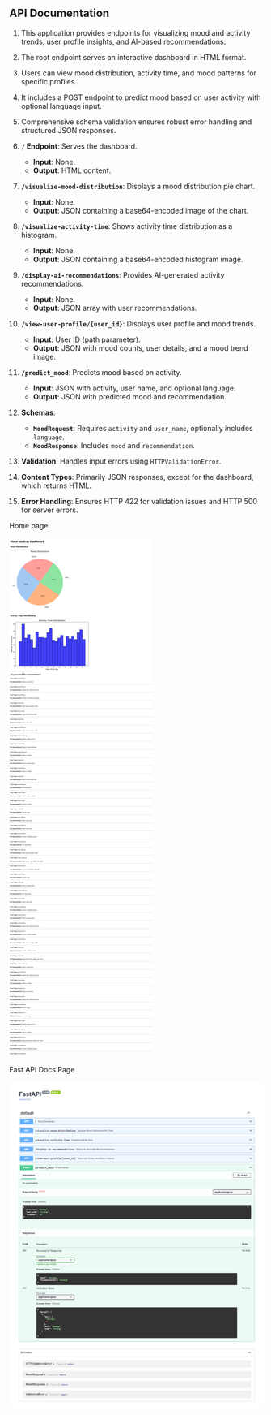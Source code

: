 
## API Documentation

1. This application provides endpoints for visualizing mood and activity trends, user profile insights, and AI-based recommendations.  
2. The root endpoint serves an interactive dashboard in HTML format.  
3. Users can view mood distribution, activity time, and mood patterns for specific profiles.  
4. It includes a POST endpoint to predict mood based on user activity with optional language input.  
5. Comprehensive schema validation ensures robust error handling and structured JSON responses.  




1. **`/` Endpoint**: Serves the dashboard.  
   - **Input**: None.  
   - **Output**: HTML content.  

2. **`/visualize-mood-distribution`**: Displays a mood distribution pie chart.  
   - **Input**: None.  
   - **Output**: JSON containing a base64-encoded image of the chart.  

3. **`/visualize-activity-time`**: Shows activity time distribution as a histogram.  
   - **Input**: None.  
   - **Output**: JSON containing a base64-encoded histogram image.  

4. **`/display-ai-recommendations`**: Provides AI-generated activity recommendations.  
   - **Input**: None.  
   - **Output**: JSON array with user recommendations.  

5. **`/view-user-profile/{user_id}`**: Displays user profile and mood trends.  
   - **Input**: User ID (path parameter).  
   - **Output**: JSON with mood counts, user details, and a mood trend image.  

6. **`/predict_mood`**: Predicts mood based on activity.  
   - **Input**: JSON with activity, user name, and optional language.  
   - **Output**: JSON with predicted mood and recommendation.  

7. **Schemas**:  
   - **`MoodRequest`**: Requires `activity` and `user_name`, optionally includes `language`.  
   - **`MoodResponse`**: Includes `mood` and `recommendation`.  

8. **Validation**: Handles input errors using `HTTPValidationError`.  

9. **Content Types**: Primarily JSON responses, except for the dashboard, which returns HTML.  

10. **Error Handling**: Ensures HTTP 422 for validation issues and HTTP 500 for server errors.

Home page

![alt text](backend\image_1.png)

Fast API Docs Page

![alt text](backend/image.png)
